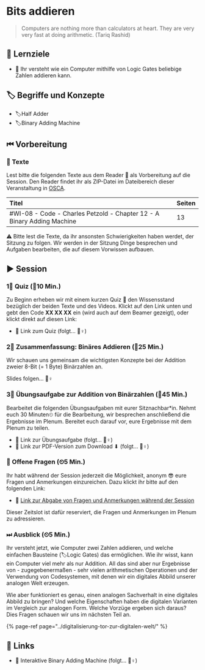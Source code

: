 # Bits addieren

> Computers are nothing more than calculators at heart. They are very very fast at doing arithmetic. \(Tariq Rashid\)

## 🎯 Lernziele

* 🎯 Ihr versteht wie ein Computer mithilfe von Logic Gates beliebige Zahlen addieren kann.

## 🏷 Begriffe und Konzepte

* 🏷Half Adder
* 🏷Binary Adding Machine

## ⏮ Vorbereitung

### 📑 Texte

Lest bitte die folgenden Texte aus dem Reader 📑 als Vorbereitung auf die Session. Den Reader findet ihr als ZIP-Datei im Dateibereich dieser Veranstaltung in [OSCA](http://osca.hs-osnabrueck.de/). 

| Titel | Seiten |
| :--- | :--- |
| \#WI-08 - Code - Charles Petzold - Chapter 12 - A Binary Adding Machine | 13 |

⚠ Bitte lest die Texte, da ihr ansonsten Schwierigkeiten haben werdet, der Sitzung zu folgen. Wir werden in der Sitzung Dinge besprechen und Aufgaben bearbeiten, die auf diesem Vorwissen aufbauen.

## ▶ Session

### 1⃣ Quiz \(⏲10 Min.\)

Zu Beginn erheben wir mit einem kurzen Quiz 🥇 den Wissensstand bezüglich der beiden Texte und des Videos. Klickt auf den Link unten und gebt den Code **XX XX XX** ein \(wird auch auf dem Beamer gezeigt\), oder klickt direkt auf diesen Link:

* 🔗 Link zum Quiz \(folgt... 👷♀\)

### 2⃣ Zusammenfassung: Binäres Addieren \(⏲25 Min.\)

Wir schauen uns gemeinsam die wichtigsten Konzepte bei der Addition zweier 8-Bit \(= 1 Byte\) Binärzahlen an.

Slides folgen... 👷♀

### 3⃣ Übungsaufgabe zur Addition von Binärzahlen \(⏲45 Min.\)

Bearbeitet die folgenden Übungsaufgaben mit eurer Sitznachbar\*in. Nehmt euch 30 Minuten⏲ für die Bearbeitung, wir besprechen anschließend die Ergebnisse im Plenum. Bereitet euch darauf vor, eure Ergebnisse mit dem Plenum zu teilen.

* 🔗 Link zur Übungsaufgabe \(folgt... 👷♀\)
* 🔗 Link zur PDF-Version zum Download ⬇ \(folgt... 👷♀\)

### 🔁 Offene Fragen \(⏲5 Min.\)

Ihr habt während der Session jederzeit die Möglichkeit, anonym 😎 eure Fragen und Anmerkungen einzureichen. Dazu klickt ihr bitte auf den folgenden Link:

* 🔗 [Link zur Abgabe von Fragen und Anmerkungen während der Session](https://www.menti.com/5c40972b)

Dieser Zeitslot ist dafür reserviert, die Fragen und Anmerkungen im Plenum zu adressieren.

### ⏭ Ausblick \(⏲5 Min.\)

Ihr versteht jetzt, wie Computer zwei Zahlen addieren, und welche einfachen Bausteine \(🏷Logic Gates\) das ermöglichen. Wie ihr wisst, kann ein Computer viel mehr als nur Addition. All das sind aber nur Ergebnisse von - zugegebenermaßen - sehr vielen arithmetischen Operationen und der Verwendung von Codesystemen, mit denen wir ein digitales Abbild unserer analogen Welt erzeugen.

Wie aber funktioniert es genau, einen analogen Sachverhalt in eine digitales Abbild zu bringen? Und welche Eigenschaften haben die digitalen Varianten im Vergleich zur analogen Form. Welche Vorzüge ergeben sich daraus? Dies Fragen schauen wir uns im nächsten Teil an.

{% page-ref page="../digitalisierung-tor-zur-digitalen-welt/" %}

## 🔗 Links

* 🔗 Interaktive Binary Adding Machine \(folgt... 👷♀\)

